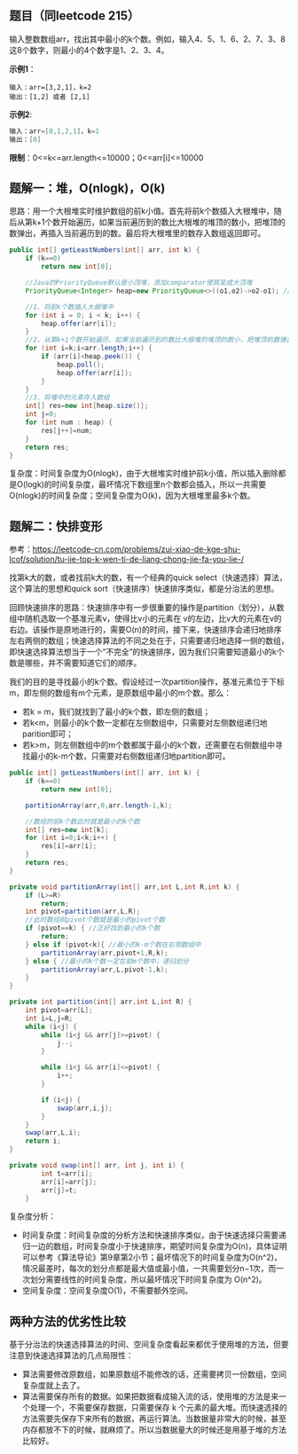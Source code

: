 ## 题目（同leetcode 215）

输入整数数组arr，找出其中最小的k个数。例如，输入4、5、1、6、2、7、3、8这8个数字，则最小的4个数字是1、2、3、4。

**示例1**：
```
输入：arr=[3,2,1]，k=2
输出：[1,2] 或者 [2,1]
```

**示例2**:
```java
输入：arr=[0,1,2,1]，k=1
输出：[0]
```

**限制**：0<=k<=arr.length<=10000；0<=arr[i]<=10000

## 题解一：堆，O(nlogk)，O(k)

思路：用一个大根堆实时维护数组的前k小值。首先将前k个数插入大根堆中，随后从第k+1个数开始遍历，如果当前遍历到的数比大根堆的堆顶的数小，把堆顶的数弹出，再插入当前遍历到的数。最后将大根堆里的数存入数组返回即可。

```java
public int[] getLeastNumbers(int[] arr, int k) {
    if (k==0)
        return new int[0];

    //Java的PriorityQueue默认是小顶堆，添加comparator使其变成大顶堆
    PriorityQueue<Integer> heap=new PriorityQueue<>((o1,o2)->o2-o1); //或(o1,o2)->o2.compareTo(o1)

    //1、将前k个数插入大根堆中
    for (int i = 0; i < k; i++) {
        heap.offer(arr[i]);
    }
    //2、从第k+1个数开始遍历，如果当前遍历到的数比大根堆的堆顶的数小，把堆顶的数弹出，再插入当前遍历到的数。
    for (int i=k;i<arr.length;i++) {
        if (arr[i]<heap.peek()) {
            heap.poll();
            heap.offer(arr[i]);
        }
    }
    //3、将堆中的元素存入数组
    int[] res=new int[heap.size()];
    int j=0;
    for (int num : heap) {
        res[j++]=num;
    }
    return res;
}
```

复杂度：时间复杂度为O(nlogk)，由于大根堆实时维护前k小值，所以插入删除都是O(logk)的时间复杂度，最坏情况下数组里n个数都会插入，所以一共需要 O(nlogk)的时间复杂度；空间复杂度为O(k)，因为大根堆里最多k个数。

## 题解二：快排变形

参考：https://leetcode-cn.com/problems/zui-xiao-de-kge-shu-lcof/solution/tu-jie-top-k-wen-ti-de-liang-chong-jie-fa-you-lie-/

找第k大的数，或者找前k大的数，有一个经典的quick select（快速选择）算法，这个算法的思想和quick sort（快速排序）快速排序类似，都是分治法的思想。

回顾快速排序的思路：快速排序中有一步很重要的操作是partition（划分），从数组中随机选取一个基准元素v，使得比v小的元素在 v的左边，比v大的元素在v的右边。该操作是原地进行的，需要O(n)的时间，接下来，快速排序会递归地排序左右两侧的数组；快速选择算法的不同之处在于，只需要递归地选择一侧的数组，即快速选择算法想当于一个“不完全”的快速排序，因为我们只需要知道最小的k个数是哪些，并不需要知道它们的顺序。

我们的目的是寻找最小的k个数。假设经过一次partition操作，基准元素位于下标m，即左侧的数组有m个元素，是原数组中最小的m个数。那么：
+ 若k = m，我们就找到了最小的k个数，即左侧的数组；
+ 若k<m，则最小的k个数一定都在左侧数组中，只需要对左侧数组递归地parition即可；
+ 若k>m，则左侧数组中的m个数都属于最小的k个数，还需要在右侧数组中寻找最小的k-m个数，只需要对右侧数组递归地partition即可。

```java
public int[] getLeastNumbers(int[] arr, int k) {
    if (k==0)
        return new int[0];

    partitionArray(arr,0,arr.length-1,k);

    //数组的前k个数此时就是最小的k个数
    int[] res=new int[k];
    for (int i=0;i<k;i++) {
        res[i]=arr[i];
    }
    return res;
}

private void partitionArray(int[] arr,int L,int R,int k) {
    if (L>=R)
        return;
    int pivot=partition(arr,L,R);
    //此时数组前pivot个数就是最小的pivot个数
    if (pivot==k) { //正好找到最小的k个数 
        return; 
    } else if (pivot<k){ //最小的k-m个数在右侧数组中
        partitionArray(arr,pivot+1,R,k);
    } else { //最小的k个数一定在前m个数中，递归划分
        partitionArray(arr,L,pivot-1,k);
    }
}

private int partition(int[] arr,int L,int R) {
    int pivot=arr[L];
    int i=L,j=R;
    while (i<j) {
        while (i<j && arr[j]>=pivot) {
            j--;
        }

        while (i<j && arr[i]<=pivot) {
            i++;
        }

        if (i<j) {
            swap(arr,i,j);
        }
    }
    swap(arr,L,i);
    return i;
}

private void swap(int[] arr, int j, int i) {
        int t=arr[i];
        arr[i]=arr[j];
        arr[j]=t;
    }
```

复杂度分析：
+ 时间复杂度：时间复杂度的分析方法和快速排序类似，由于快速选择只需要递归一边的数组，时间复杂度小于快速排序，期望时间复杂度为O(n)，具体证明可以参考《算法导论》第9章第2小节；最坏情况下的时间复杂度为O(n^2)，情况最差时，每次的划分点都是最大值或最小值，一共需要划分n−1次，而一次划分需要线性的时间复杂度，所以最坏情况下时间复杂度为 O(n^2)。
+ 空间复杂度：空间复杂度O(1)，不需要额外空间。

## 两种方法的优劣性比较

基于分治法的快速选择算法的时间、空间复杂度看起来都优于使用堆的方法，但要注意到快速选择算法的几点局限性：
+ 算法需要修改原数组，如果原数组不能修改的话，还需要拷贝一份数组，空间复杂度就上去了。
+ 算法需要保存所有的数据。如果把数据看成输入流的话，使用堆的方法是来一个处理一个，不需要保存数据，只需要保存 k 个元素的最大堆。而快速选择的方法需要先保存下来所有的数据，再运行算法。当数据量非常大的时候，甚至内存都放不下的时候，就麻烦了。所以当数据量大的时候还是用基于堆的方法比较好。

